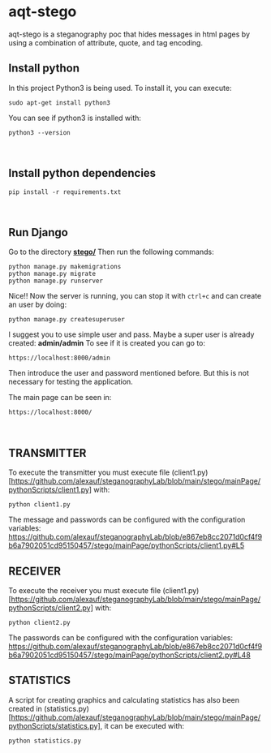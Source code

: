 # aqt-stego
aqt-stego is a steganography poc that hides messages in html pages by using a combination of attribute, quote, and tag encoding.

## Install python
In this project Python3 is being used. To install it, you can execute:
```
sudo apt-get install python3
```
You can see if python3 is installed with:
```
python3 --version
```
<br />

## Install python dependencies
```
pip install -r requirements.txt
```
<br />

## Run Django
Go to the directory [**stego/**](https://github.com/alexauf/steganographyLab/tree/main/stego)
Then run the following commands:
```
python manage.py makemigrations
python manage.py migrate
python manage.py runserver
```
Nice!! Now the server is running, you can stop it with `ctrl+c` and can create an user by doing:
```
python manage.py createsuperuser
```
I suggest you to use simple user and pass.
Maybe a super user is already created: **admin/admin**
To see if it is created you can go to:
```
https://localhost:8000/admin
```
Then introduce the user and password mentioned before.
But this is not necessary for testing the application.

The main page can be seen in:
```
https://localhost:8000/
```
<br />

## TRANSMITTER
To execute the transmitter you must execute file (client1.py)[https://github.com/alexauf/steganographyLab/blob/main/stego/mainPage/pythonScripts/client1.py] with:
```
python client1.py
```
The message and passwords can be configured with the configuration variables:
https://github.com/alexauf/steganographyLab/blob/e867eb8cc2071d0cf4f9b6a7902051cd95150457/stego/mainPage/pythonScripts/client1.py#L5
<br />

## RECEIVER
To execute the receiver you must execute file (client1.py)[https://github.com/alexauf/steganographyLab/blob/main/stego/mainPage/pythonScripts/client2.py] with: 
```
python client2.py
```
The passwords can be configured with the configuration variables:
https://github.com/alexauf/steganographyLab/blob/e867eb8cc2071d0cf4f9b6a7902051cd95150457/stego/mainPage/pythonScripts/client2.py#L48
<br />

## STATISTICS
A script for creating graphics and calculating statistics has also been created in (statistics.py)[https://github.com/alexauf/steganographyLab/blob/main/stego/mainPage/pythonScripts/statistics.py], it can be executed with:
```
python statistics.py
```
<br />
